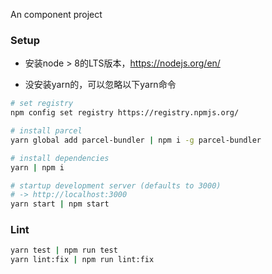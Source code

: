 An component project

### Setup

- 安装node > 8的LTS版本，https://nodejs.org/en/

- 没安装yarn的，可以忽略以下yarn命令

```sh
# set registry
npm config set registry https://registry.npmjs.org/

# install parcel
yarn global add parcel-bundler | npm i -g parcel-bundler

# install dependencies
yarn | npm i

# startup development server (defaults to 3000)
# -> http://localhost:3000
yarn start | npm start
```

### Lint
```sh
yarn test | npm run test
yarn lint:fix | npm run lint:fix
```
